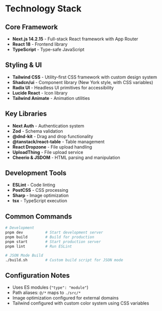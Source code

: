 # Technology Stack

## Core Framework
- **Next.js 14.2.15** - Full-stack React framework with App Router
- **React 18** - Frontend library
- **TypeScript** - Type-safe JavaScript

## Styling & UI
- **Tailwind CSS** - Utility-first CSS framework with custom design system
- **Shadcn/ui** - Component library (New York style, with CSS variables)
- **Radix UI** - Headless UI primitives for accessibility
- **Lucide React** - Icon library
- **Tailwind Animate** - Animation utilities

## Key Libraries
- **Next Auth** - Authentication system
- **Zod** - Schema validation
- **@dnd-kit** - Drag and drop functionality
- **@tanstack/react-table** - Table management
- **React Dropzone** - File upload handling
- **UploadThing** - File upload service
- **Cheerio & JSDOM** - HTML parsing and manipulation

## Development Tools
- **ESLint** - Code linting
- **PostCSS** - CSS processing
- **Sharp** - Image optimization
- **tsx** - TypeScript execution

## Common Commands

```bash
# Development
pnpm dev          # Start development server
pnpm build        # Build for production
pnpm start        # Start production server
pnpm lint         # Run ESLint

# JSON Mode Build
./build.sh        # Custom build script for JSON mode
```

## Configuration Notes
- Uses ES modules (`"type": "module"`)
- Path aliases: `@/*` maps to `./src/*`
- Image optimization configured for external domains
- Tailwind configured with custom color system using CSS variables